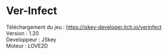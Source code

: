 # Ver-Infect
Téléchargement du jeu : https://jskey-developer.itch.io/verinfect <br/>
Version : 1.20 <br/>
Developpeur : JSkey <br/>
Moteur : LOVE2D <br/>
